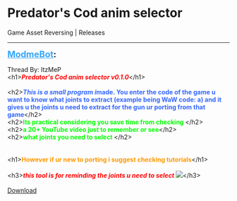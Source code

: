 # Predator's Cod anim selector
Game Asset Reversing | Releases

---
<strong style="font-size: 1.4em;"><span style="text-decoration: underline;text-decoration-color: #34a7f9;"><span style="color:#34a7f9;">ModmeBot</span></span>:</strong>

<p>Thread By: ItzMeP<br />&lt;h1&gt;<span style="color:#ff0000;"><em><strong>Predator&#39;s Cod anim selector v0.1.0</strong></em></span>&lt;/h1&gt;<br /> <br />&lt;h2&gt;<span style="color:#ff0000;"><em><strong><span style="color:#3366ff;">This is a small program i</span></strong></em><strong><span style="color:#3366ff;">made. You enter the code of the game u want to know what joints to extract (example being WaW code: a) and it gives u the joints u need to extract for the gun ur porting from that game</span></strong><em><strong></strong></em></span>&lt;/h2&gt;<br />&lt;h2&gt;<span style="color:#ff0000;"><strong><span style="color:#3366ff;"><span style="color:#00ff00;">Its practical considering you save time from checking </span></span></strong></span>&lt;/h2&gt;<br />&lt;h2&gt;<span style="color:#ff0000;"><strong><span style="color:#3366ff;"><span style="color:#00ff00;">a 20+ YouTube video just to remember or see</span></span></strong></span>&lt;/h2&gt;<br />&lt;h2&gt;<span style="color:#ff0000;"><strong><span style="color:#3366ff;"><span style="color:#00ff00;">what joints you need to select </span></span></strong></span>&lt;/h2&gt;<br /> <br /> <br />&lt;h1&gt;<span style="color:#ff9900;"><strong>However if ur new to porting i suggest checking tutorials</strong></span>&lt;/h1&gt;<br /><span style="color:#ff9900;"><strong></strong></span><br />&lt;h3&gt;<strong><span style="color:#ff0000;"><em>this tool is for reminding the joints u need to select    <img style="max-width: 500px;" src="https://photos.google.com/photo/AF1QipOasQxh8naVlMpblt9LWNrvPvMRyHN0pu3PPbGN"></em></span></strong>&lt;/h3&gt;<br /> <br /><a href="http://www.mediafire.com/file/d0k15eb3byiww1c/CoD%2520anim%2520joints%2520selector%2520v0.1.0.zip">Download</a></p>
